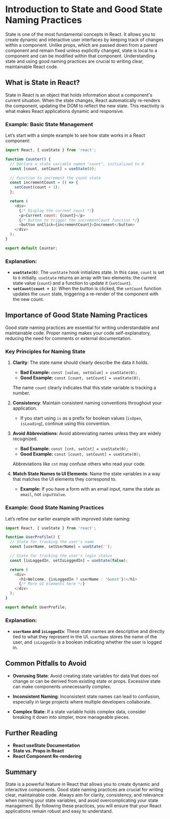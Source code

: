 # Introduction to State and Good State Naming Practices

State is one of the most fundamental concepts in React. It allows you to create dynamic and interactive user interfaces by keeping track of changes within a component. Unlike props, which are passed down from a parent component and remain fixed unless explicitly changed, state is local to a component and can be modified within that component. Understanding state and using good naming practices are crucial to writing clear, maintainable React code.

## What is State in React?

State in React is an object that holds information about a component's current situation. When the state changes, React automatically re-renders the component, updating the DOM to reflect the new state. This reactivity is what makes React applications dynamic and responsive.

### Example: Basic State Management

Let’s start with a simple example to see how state works in a React component:

```javascript
import React, { useState } from 'react';

function Counter() {
  // Declare a state variable named "count", initialized to 0
  const [count, setCount] = useState(0);

  // Function to increment the count state
  const incrementCount = () => {
    setCount(count + 1);
  };

  return (
    <div>
      {/* Display the current count */}
      <p>Current count: {count}</p>
      {/* Button to trigger the incrementCount function */}
      <button onClick={incrementCount}>Increment</button>
    </div>
  );
}

export default Counter;
```

### Explanation:
- **`useState(0)`**: The `useState` hook initializes state. In this case, `count` is set to `0` initially. `useState` returns an array with two elements: the current state value (`count`) and a function to update it (`setCount`).
- **`setCount(count + 1)`**: When the button is clicked, the `setCount` function updates the `count` state, triggering a re-render of the component with the new count.

## Importance of Good State Naming Practices

Good state naming practices are essential for writing understandable and maintainable code. Proper naming makes your code self-explanatory, reducing the need for comments or external documentation.

### Key Principles for Naming State

1. **Clarity**: The state name should clearly describe the data it holds.
    - **Bad Example:** `const [value, setValue] = useState(0);`
    - **Good Example:** `const [count, setCount] = useState(0);`
  
   The name `count` clearly indicates that this state variable is tracking a number.

2. **Consistency**: Maintain consistent naming conventions throughout your application.
    - If you start using `is` as a prefix for boolean values (`isOpen`, `isLoading`), continue using this convention.

3. **Avoid Abbreviations**: Avoid abbreviating names unless they are widely recognized.
    - **Bad Example:** `const [cnt, setCnt] = useState(0);`
    - **Good Example:** `const [count, setCount] = useState(0);`

   Abbreviations like `cnt` may confuse others who read your code.

4. **Match State Names to UI Elements**: Name the state variables in a way that matches the UI elements they correspond to.
    - **Example:** If you have a form with an email input, name the state as `email`, not `inputValue`.

### Example: Good State Naming Practices

Let’s refine our earlier example with improved state naming:

```javascript
import React, { useState } from 'react';

function UserProfile() {
  // State for tracking the user's name
  const [userName, setUserName] = useState('');

  // State for tracking the user's login status
  const [isLoggedIn, setIsLoggedIn] = useState(false);

  return (
    <div>
      <h1>Welcome, {isLoggedIn ? userName : 'Guest'}!</h1>
      {/* More UI elements here */}
    </div>
  );
}

export default UserProfile;
```

### Explanation:
- **`userName` and `isLoggedIn`**: These state names are descriptive and directly tied to what they represent in the UI. `userName` stores the name of the user, and `isLoggedIn` is a boolean indicating whether the user is logged in.

## Common Pitfalls to Avoid

- **Overusing State**: Avoid creating state variables for data that does not change or can be derived from existing state or props. Excessive state can make components unnecessarily complex.
  
- **Inconsistent Naming**: Inconsistent state names can lead to confusion, especially in large projects where multiple developers collaborate.

- **Complex State**: If a state variable holds complex data, consider breaking it down into simpler, more manageable pieces.

## Further Reading

- **React useState Documentation**
- **State vs. Props in React**
- **React Component Re-rendering**

## Summary

State is a powerful feature in React that allows you to create dynamic and interactive components. Good state naming practices are crucial for writing clear, maintainable code. Always aim for clarity, consistency, and relevance when naming your state variables, and avoid overcomplicating your state management. By following these practices, you will ensure that your React applications remain robust and easy to understand.